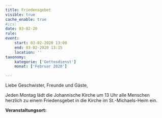 ```yaml
---
title: Friedensgebet
visible: true
cache_enable: true
#ics: 
date: 03-02-20
rule: 
event:
	start: 03-02-2020 13:00
	end: 03-02-2020 13:15
	location: ''
taxonomy:
	kategorie: ['Gottesdienst']
	monat: ['Februar 2020']

---
```

Liebe Geschwister, Freunde und Gäste,

Jeden Montag lädt die Johannische Kirche um 13 Uhr alle Menschen herzlich zu einem Friedensgebet in die Kirche im St.-Michaels-Heim ein.



**Veranstaltungsort:** 


